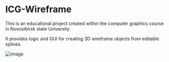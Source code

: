 # ICG-Wireframe

This is an educational project created within the computer graphics course in Novosibirsk state University.

It provides logic and GUI for creating 3D wireframe objects from editable splines.

![image](https://github.com/v-kharchenko/icg-wireframe/assets/139693859/349a94ad-4be3-433e-870e-ea510ec2d3cc)
